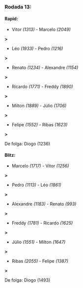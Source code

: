 ### Rodada 13:

#### Rapid:

* Vitor *(1313)*     -     Marcelo *(2049)*

 **>** 
* Léo *(1933)*     -     Pedro *(1216)*

 **>** 
* Renato *(1234)*     -     Alexandre *(1154)*

 **>** 
* Ricardo *(1771)*     -     Freddy *(1890)*

 **>** 
* Milton *(1889)*     -     Júlio *(1706)*

 **>** 
* Felipe *(1552)*     -     Ribas *(1623)*

 **>** 

De folga: Diogo (1236)

#### Blitz:

* Marcelo *(1717)*     -     Vitor *(1256)*

 **>** 
* Pedro *(1113)*     -     Léo *(1861)*

 **>** 
* Alexandre *(1183)*     -     Renato *(993)*

 **>** 
* Freddy *(1781)*     -     Ricardo *(1625)*

 **>** 
* Júlio *(1551)*     -     Milton *(1647)*

 **>** 
* Ribas *(2055)*     -     Felipe *(1387)*

 **>** 

De folga: Diogo (1493)


